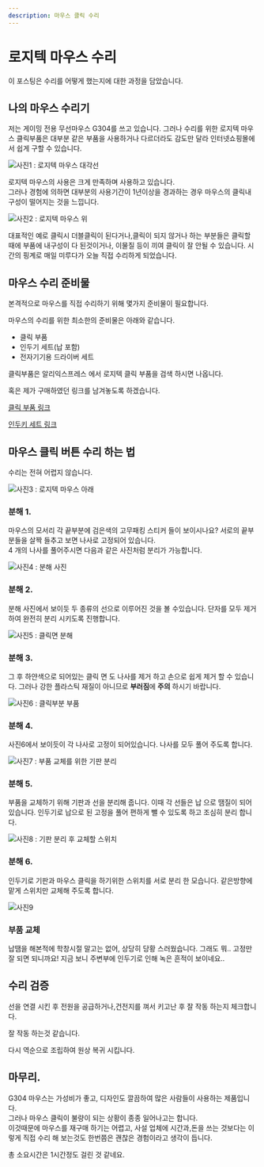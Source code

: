 ```yaml
---
description: 마우스 클릭 수리
---
```


# 로지텍 마우스 수리

이 포스팅은 수리를 어떻게 했는지에 대한 과정을 담았습니다.    

## 나의 마우스 수리기

저는 게이밍 전용 무선마우스 G304를 쓰고 있습니다.
그러나 수리를 위한 로지텍 마우스 클릭부품은 대부분 같은 부품을 사용하거나 다르더라도 감도만 달라 인터넷쇼핑몰에서 쉽게 구할 수 있습니다.  

![사진1 : 로지텍 마우스 대각선](imges/mouse/1.jpeg)  

로지텍 마우스의 사용은 크게 만족하며 사용하고 있습니다.  
그러나 경험에 의하면 대부분의 사용기간이 1년이상을 경과하는 경우 마우스의 클릭내구성이 떨어지는 것을 느낍니다.

![사진2 : 로지텍 마우스 위](imges/mouse/2.jpeg)  


대표적인 예로 클릭시 더블클릭이 된다거나,클릭이 되지 않거나 하는 부분들은 클릭할 때에 부품에 내구성이 다 된것이거나, 이물질 등이 끼여 클릭이 잘 안될 수 있습니다.
시간의 핑계로 매일 미루다가 오늘 직접 수리하게 되었습니다.

## 마우스 수리 준비물
본격적으로 마우스를 직접 수리하기 위해 몇가지 준비물이 필요합니다.   

마우스의 수리를 위한 최소한의 준비물은 아래와 같습니다.
- 클릭 부품
- 인두기 세트(납 포함)
- 전자기기용 드라이버 세트

클릭부품은 알리익스프레스 에서 로지텍 클릭 부품을 검색 하시면 나옵니다.

혹은 제가 구매하였던 링크를 남겨놓도록 하겠습니다.

[클릭 부품 링크](https://ko.aliexpress.com/item/4001029436518.html?srcSns=sns_KakaoTalk&spreadType=socialShare&bizType=ProductDetail&social_params=20615969404&aff_fcid=8c0b111352034f87bd4d18a414fcae8a-1660417556902-08005-_mPhKPPQ&tt=MG&aff_fsk=_mPhKPPQ&aff_platform=default&sk=_mPhKPPQ&aff_trace_key=8c0b111352034f87bd4d18a414fcae8a-1660417556902-08005-_mPhKPPQ&shareId=20615969404&businessType=ProductDetail&platform=AE&terminal_id=46fdd73f3eb84216a3a660b16f2fdc86&afSmartRedirect=y&gatewayAdapt=glo2kor)

[인두키 세트 링크](https://ko.aliexpress.com/item/1005001481919792.html?srcSns=sns_KakaoTalk&spreadType=socialShare&bizType=ProductDetail&social_params=20615968695&aff_fcid=98216c36aeff425cab3ef2374fb735e6-1660417573648-05017-_mrbIvfI&tt=MG&aff_fsk=_mrbIvfI&aff_platform=default&sk=_mrbIvfI&aff_trace_key=98216c36aeff425cab3ef2374fb735e6-1660417573648-05017-_mrbIvfI&shareId=20615968695&businessType=ProductDetail&platform=AE&terminal_id=46fdd73f3eb84216a3a660b16f2fdc86&afSmartRedirect=y)


## 마우스 클릭 버튼 수리 하는 법  
수리는 전혀 어렵지 않습니다.  

![사진3 : 로지텍 마우스 아래](imges/mouse/3.jpeg)

### 분해 1.
마우스의 모서리 각 끝부분에 검은색의 고무패킹 스티커 들이 보이시나요? 서로의 끝부분들을 살짝 들추고 보면 나사로 고정되어 있습니다.   
4 개의 나사를 풀어주시면 다음과 같은 사진처럼 분리가 가능합니다.

![사진4 : 분해 사진](imges/mouse/4.jpeg)

### 분해 2.
분해 사진에서 보이듯 두 종류의 선으로 이루어진 것을 볼 수있습니다. 단자를 모두 제거 하여 완전히 분리 시키도록 진행합니다.

![사진5 : 클릭면 분해](imges/mouse/5.jpeg)

### 분해 3.
그 후 하얀색으로 되어있는 클릭 면 도 나사를 제거 하고 손으로 쉽게 제거 할 수 있습니다.
그러나 강한 플라스틱 재질이 아니므로 **부러짐**에 **주의** 하시기 바랍니다.

![사진6 : 클릭부분 부품](imges/mouse/6.jpeg)

### 분해 4.
사진6에서 보이듯이 각 나사로 고정이 되어있습니다. 나사를 모두 풀어 주도록 합니다.

![사진7 : 부품 교체를 위한 기판 분리](imges/mouse/7.jpeg)

### 분해 5.
부품을 교체하기 위해 기판과 선을 분리해 줍니다. 이때 각 선들은 납 으로 땜질이 되어있습니다. 인두기로 납으로 된 고정을 풀어 편하게 뺄 수 있도록 하고 조심히 분리 합니다.

![사진8 : 기판 분리 후 교체할 스위치](imges/mouse/8.jpeg)


### 분해 6.
인두기로 기판과 마우스 클릭을 하기위한 스위치를 서로 분리 한 모습니다. 같은방향에 맡게 스위치만 교체해 주도록 합니다.

![사진9](imges/mouse/9.jpeg)

### 부품 교체
납땜을 해본적에 학창시절 말고는 없어, 상당히 당황 스러웠습니다. 그래도 뭐.. 고정만 잘 되면 되니까요! 지금 보니 주변부에 인두기로 인해 녹은 흔적이 보이네요..

## 수리 검증

선을 연결 시킨 후 전원을 공급하거나,건전지를 껴서 키고난 후 잘 작동 하는지 체크합니다.

잘 작동 하는것 같습니다.

다시 역순으로 조립하여 원상 복귀 시킵니다.

## 마무리.
G304 마우스는 가성비가 좋고, 디자인도 깔끔하여 많은 사람들이 사용하는 제품입니다.  
그러나 마우스 클릭이 불량이 되는 상황이 종종 일어나고는 합니다.    
이것때문에 마우스를 재구매 하기는 어렵고, 사설 업체에 시간과,돈을 쓰는 것보다는 이렇게 직접 수리 해 보는것도 한번쯤은 괜찮은 경험이라고 생각이 듭니다.

총 소요시간은 1시간정도 걸린 것 같네요.


